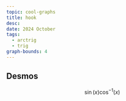 ```yaml
---
topic: cool-graphs
title: hook
desc: 
date: 2024 October
tags:
  - arctrig
  - trig
graph-bounds: 4
---
```



## Desmos
```math
\sin\left(x\right)\cos^{-1}\left(x\right)
```
